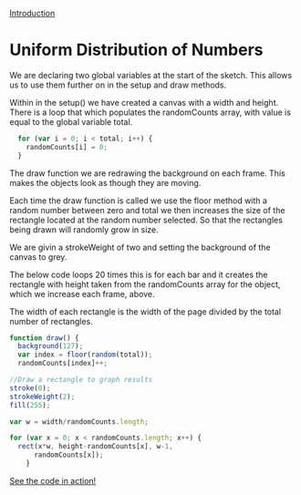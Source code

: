 [Introduction](../)

# Uniform Distribution of Numbers

We are declaring two global variables at the start of the sketch. This allows us to use them further on in the setup and draw methods.

Within in the setup() we have created a canvas with a width and height.  
There is a loop that which populates the randomCounts array, with value is equal to the global variable total.

```js
  for (var i = 0; i < total; i++) {
    randomCounts[i] = 0;
  }
```

The draw function we are redrawing the background on each frame.  This makes the objects look as though they are moving.

Each time the draw function is called we use the floor method with a random number between zero and total we then increases the size of the rectangle located at the random number selected. So that the rectangles being drawn will randomly grow in size.

We are givin a strokeWeight of two and setting the background of the canvas to grey.

The below code loops 20 times this is for each bar and it creates the rectangle with height taken from the randomCounts array for the object, which we increase each frame, above.

The width of each rectangle is the width of the page divided by the total number of rectangles.

```js
function draw() {
  background(127);
  var index = floor(random(total));
  randomCounts[index]++;

//Draw a rectangle to graph results
stroke(0);
strokeWeight(2);
fill(255);

var w = width/randomCounts.length;

for (var x = 0; x < randomCounts.length; x++) {
  rect(x*w, height-randomCounts[x], w-1,
      randomCounts[x]);
    }

```

[See the code in action!](index.html)